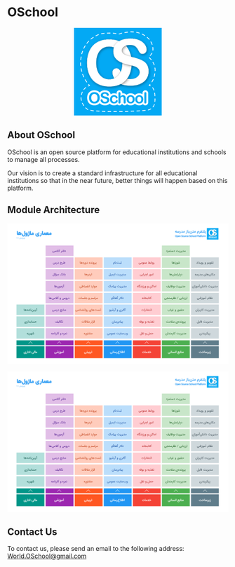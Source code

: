 # OSchool
<p align="center"><img src="images/logo/logo200.png"></p>

## About OSchool
OSchool is an open source platform for educational institutions and schools to manage all processes.

Our vision is to create a standard infrastructure for all educational institutions so that in the near future, better things will happen based on this platform.

## Module Architecture
![OSchool Module Architecture](images/architecture/fa.png  "Module Architecture")
<p align="center"><img src="images/architecture/fa.png"></p>

## Contact Us
To contact us, please send an email to the following address:
World.OSchool@gmail.com
